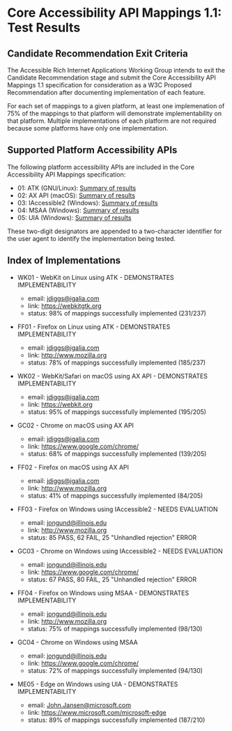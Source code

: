 Core Accessibility API Mappings 1.1: Test Results
=================================================

Candidate Recommendation Exit Criteria
--------------------------------------

The Accessible Rich Internet Applications Working Group intends to exit the
Candidate Recommendation stage and submit the Core Accessibility API Mappings 1.1
specification for consideration as a W3C Proposed Recommendation after documenting
implementation of each feature.

For each set of mappings to a given platform, at least one implemenation of 75% of
the mappings to that platform will demonstrate implementability on that platform.
Multiple implementations of each platform are not required because some platforms
have only one implementation.

Supported Platform Accessibility APIs
-------------------------------------

The following platform accessibility APIs are included in the Core Accessibility
API Mappings specification:

* 01: ATK (GNU/Linux): [Summary of results](atk/all.html)
* 02: AX API (macOS): [Summary of results](axapi/all.html)
* 03: IAccessible2 (Windows): [Summary of results](ia2/all.html)
* 04: MSAA (Windows): [Summary of results](msaa/all.html)
* 05: UIA (Windows): [Summary of results](uia/all.html)

These two-digit designators are appended to a two-character identifier for the
user agent to identify the implementation being tested.

Index of Implementations
------------------------

* WK01 - WebKit on Linux using ATK - DEMONSTRATES IMPLEMENTABILITY
  * email: jdiggs@igalia.com
  * link: <https://webkitgtk.org>
  * status: 98% of mappings successfully implemented (231/237)

* FF01 - Firefox on Linux using ATK - DEMONSTRATES IMPLEMENTABILITY
  * email: jdiggs@igalia.com
  * link: <http://www.mozilla.org>
  * status: 78% of mappings successfully implemented (185/237)

* WK02 - WebKit/Safari on macOS using AX API - DEMONSTRATES IMPLEMENTABILITY
  * email: jdiggs@igalia.com
  * link: <https://webkit.org>
  * status: 95% of mappings successfully implemented (195/205)

* GC02 - Chrome on macOS using AX API
  * email: jdiggs@igalia.com
  * link: <https://www.google.com/chrome/>
  * status: 68% of mappings successfully implemented (139/205)

* FF02 - Firefox on macOS using AX API
  * email: jdiggs@igalia.com
  * link: <http://www.mozilla.org>
  * status: 41% of mappings successfully implemented (84/205)

* FF03 - Firefox on Windows using IAccessible2 - NEEDS EVALUATION
  * email: jongund@illinois.edu
  * link: <http://www.mozilla.org>
  * status: 85 PASS, 62 FAIL, 25 "Unhandled rejection" ERROR

* GC03 - Chrome on Windows using IAccessible2 - NEEDS EVALUATION
  * email: jongund@illinois.edu
  * link: <https://www.google.com/chrome/>
  * status: 67 PASS, 80 FAIL, 25 "Unhandled rejection" ERROR

* FF04 - Firefox on Windows using MSAA - DEMONSTRATES IMPLEMENTABILITY
  * email: jongund@illinois.edu
  * link: <http://www.mozilla.org>
  * status: 75% of mappings successfully implemented (98/130)

* GC04 - Chrome on Windows using MSAA
  * email: jongund@illinois.edu
  * link: <https://www.google.com/chrome/>
  * status: 72% of mappings successfully implemented (94/130)

* ME05 - Edge on Windows using UIA - DEMONSTRATES IMPLEMENTABILITY
  * email: John.Jansen@microsoft.com
  * link: <https://www.microsoft.com/microsoft-edge>
  * status: 89% of mappings successfully implemented (187/210)
